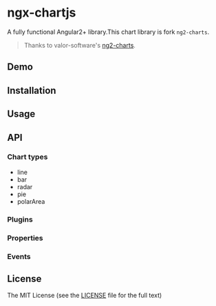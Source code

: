 # ngx-chartjs
A fully functional Angular2+ library.This chart library is fork `ng2-charts`.

> Thanks to valor-software's [ng2-charts](https://github.com/valor-software/ng2-charts).

## Demo

## Installation

## Usage

## API

### Chart types

- line
- bar
- radar
- pie
- polarArea

### Plugins

### Properties

### Events

## License

The MIT License (see the [LICENSE](https://github.com/valor-software/ng2-charts/blob/master/LICENSE) file for the full text)